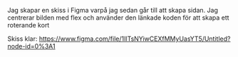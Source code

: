 Jag skapar en skiss i Figma varpå jag sedan går till att skapa sidan.
Jag centrerar bilden med flex och använder den länkade koden för att skapa ett roterande kort

Skiss klar: https://www.figma.com/file/1IlTsNYiwCEXfMMyUasYT5/Untitled?node-id=0%3A1